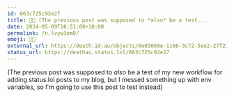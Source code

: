 ```yaml
---
id: 663c725c92e27
title: 🧑‍🔬 (The previous post was supposed to *also* be a test...
date: 2024-05-09T16:51:08+10:00
permalink: /n.lvyw3om8/
emoji: 🧑‍🔬
external_url: https://death.id.au/objects/0e03068e-1166-3c72-5ee2-27f216116550
status_url: https://deathau.status.lol/663c725c92e27
---
```


(The previous post was supposed to *also* be a test of my new workflow for adding status.lol posts to my blog, but I messed something up with env variables, so I'm going to use this post to test instead)
